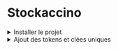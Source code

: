 # Stockaccino

<details>
  <summary>Installer le projet</summary>

Cloner le projet: `clone https://github.com/levydanqc/stockApp.git stockaccino`

Entrer dans le dossier du projet: `cd stockaccino`

Compiler pour les différentes plateforme: `npm install`

Lancer l'application: `cd front-end` puis `npm run start`

</details>
<details>
<summary>Ajout des tokens et clées uniques</summary>

Ajout de l'url de connection à MongoDB: `dotnet user-secrets set "StockaccinoDatabase:ConnectionString" "mongodb://[username]:[password]@[ip]:[port]/[bdName]"`

</details>
